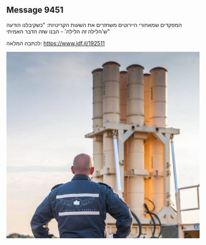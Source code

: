 ## Message 9451

המפקדים שמאחורי היירוטים משחזרים את השעות הקריטיות:
"כשקיבלנו הודעה ש'הלילה זה הלילה' - הבנו שזה הדבר האמיתי"

לכתבה המלאה:
https://www.idf.il/192511

![Photo](./9451/9451_photo.jpg)
